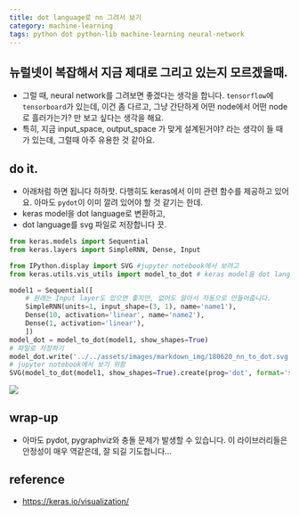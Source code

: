 ```yaml
---
title: dot language로 nn 그려서 보기 
category: machine-learning
tags: python dot python-lib machine-learning neural-network
---
```


## 뉴럴넷이 복잡해서 지금 제대로 그리고 있는지 모르겠을때. 

- 그럴 때, neural network를 그려보면 좋겠다는 생각을 합니다. `tensorflow`에 `tensorboard`가 있는데, 이건 좀 다르고, 그냥 간단하게 어떤 node에서 어떤 node로 흘러가는가? 만 보고 싶다는 생각을 해요. 
- 특히, 지금 input_space, output_space 가 맞게 설계된거야? 라는 생각이 들 때가 있는데, 그럴때 아주 유용한 것 같아요. 

## do it. 

- 아래처럼 하면 됩니다 하하핫. 다행히도 keras에서 이미 관련 함수를 제공하고 있어요. 아마도 `pydot`이 이미 깔려 있어야 할 것 같기는 한데. 
- keras model을 dot language로 변환하고, 
- dot language를 svg 파일로 저장합니다 끗. 

```python
from keras.models import Sequential
from keras.layers import SimpleRNN, Dense, Input

from IPython.display import SVG #jupyter notebook에서 보려고 
from keras.utils.vis_utils import model_to_dot # keras model을 dot language로 변환

model1 = Sequential([
    # 원래는 Input layer도 있으면 좋지만, 없어도 알아서 자동으로 만들어줍니다. 
    SimpleRNN(units=1, input_shape=(3, 1), name='name1'),
    Dense(10, activation='linear', name='name2'), 
    Dense(1, activation='linear'), 
    ])
model_dot = model_to_dot(model1, show_shapes=True)
# 파일로 저장하기 
model_dot.write('../../assets/images/markdown_img/180620_nn_to_dot.svg', prog=None, format='raw', encoding=None)
# jupyter notebook에서 보기 위함
SVG(model_to_dot(model1, show_shapes=True).create(prog='dot', format='svg'))
```

![](/assets/images/markdown_img/180620_nn_to_dot.svg)


## wrap-up 

- 아마도 pydot, pygraphviz와 충돌 문제가 발생할 수 있습니다. 이 라이브러리들은 안정성이 매우 역같은데, 잘 되길 기도합니다... 

## reference 

- <https://keras.io/visualization/>